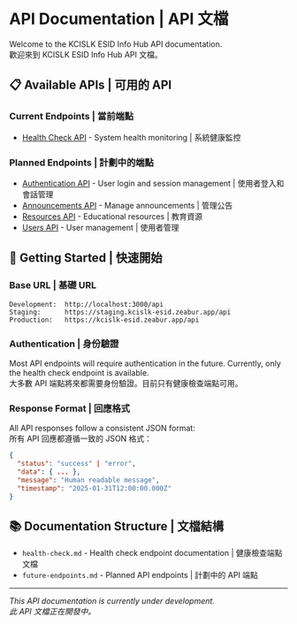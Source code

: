 # API Documentation | API 文檔

Welcome to the KCISLK ESID Info Hub API documentation.  
歡迎來到 KCISLK ESID Info Hub API 文檔。

## 📋 Available APIs | 可用的 API

### Current Endpoints | 當前端點
- [Health Check API](./health-check.md) - System health monitoring | 系統健康監控

### Planned Endpoints | 計劃中的端點
- [Authentication API](./future-endpoints.md#authentication) - User login and session management | 使用者登入和會話管理
- [Announcements API](./future-endpoints.md#announcements) - Manage announcements | 管理公告
- [Resources API](./future-endpoints.md#resources) - Educational resources | 教育資源
- [Users API](./future-endpoints.md#users) - User management | 使用者管理

## 🚀 Getting Started | 快速開始

### Base URL | 基礎 URL
```
Development:  http://localhost:3000/api
Staging:      https://staging.kcislk-esid.zeabur.app/api
Production:   https://kcislk-esid.zeabur.app/api
```

### Authentication | 身份驗證
Most API endpoints will require authentication in the future. Currently, only the health check endpoint is available.  
大多數 API 端點將來都需要身份驗證。目前只有健康檢查端點可用。

### Response Format | 回應格式
All API responses follow a consistent JSON format:  
所有 API 回應都遵循一致的 JSON 格式：

```json
{
  "status": "success" | "error",
  "data": { ... },
  "message": "Human readable message",
  "timestamp": "2025-01-31T12:00:00.000Z"
}
```

## 📚 Documentation Structure | 文檔結構

- `health-check.md` - Health check endpoint documentation | 健康檢查端點文檔
- `future-endpoints.md` - Planned API endpoints | 計劃中的 API 端點

---

*This API documentation is currently under development.*  
*此 API 文檔正在開發中。*